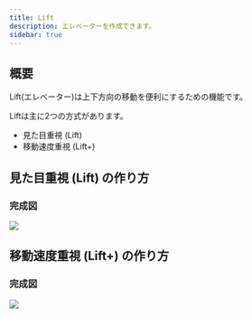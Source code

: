 ```yaml
---
title: Lift
description: エレベーターを作成できます。
sidebar: true
---
```

## 概要
Lift(エレベーター)は上下方向の移動を便利にするための機能です。

Liftは主に2つの方式があります。

- 見た目重視 (Lift)
- 移動速度重視 (Lift+)

## 見た目重視 (Lift) の作り方
### 完成図
![](https://i.imgur.com/zr8uhan.png)
## 移動速度重視 (Lift+) の作り方
### 完成図
![](https://i.imgur.com/fDpHSU9.png)